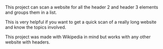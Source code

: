 This project can scan a website for all the header 2 and header 3 elements and groups them in a list.

This is very helpful if you want to get a quick scan of a really long website and know the topics involved.

This project was made with Wikipedia in mind but works with any other website with headers.
